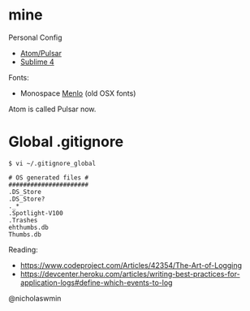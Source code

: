 # mine
Personal Config

- [Atom/Pulsar](/atom)
- [Sublime 4](/sublime)

Fonts:

- Monospace [Menlo][menlo] (old OSX fonts)

Atom is called Pulsar now.

# Global .gitignore

`$ vi ~/.gitignore_global`

```
# OS generated files #
######################
.DS_Store
.DS_Store?
._*
.Spotlight-V100
.Trashes
ehthumbs.db
Thumbs.db
```

Reading:

- https://www.codeproject.com/Articles/42354/The-Art-of-Logging
- https://devcenter.heroku.com/articles/writing-best-practices-for-application-logs#define-which-events-to-log



@nicholaswmin

[menlo]: https://en.wikipedia.org/wiki/Menlo_(typeface)

